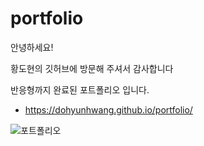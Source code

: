 # portfolio
안녕하세요!

황도현의 깃허브에 방문해 주셔서 감사합니다

반응형까지 완료된 포트폴리오 입니다.

-  https://dohyunhwang.github.io/portfolio/

![포트폴리오](https://user-images.githubusercontent.com/68048248/125561832-b4d0d7ca-30f3-41ed-bf90-7939569ecec8.gif)
